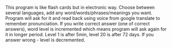 This program is like flash cards but in electronic way. Choose between several languages, add any word/words/phrases/meanings you want. Program will ask for it and read back using voice from google translate to remember pronunciation. If you write correct answer (one of correct answers), word level is incremented which means program will ask again for it in longer period. Level 1 is after 5min, level 20 is after 72 days. If you answer wrong - level is decremented.
